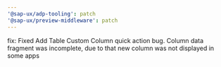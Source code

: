 ```yaml
---
'@sap-ux/adp-tooling': patch
'@sap-ux/preview-middleware': patch
---
```


fix: Fixed Add Table Custom Column quick action bug. Column data fragment was incomplete, due to that new column was not displayed in some apps  

